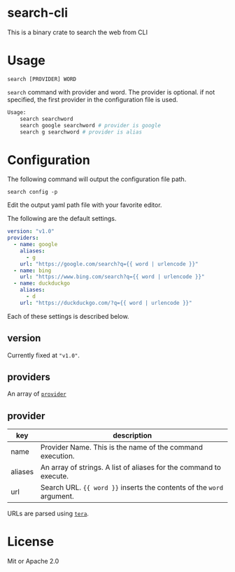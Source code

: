 # search-cli

This is a binary crate to search the web from CLI

# Usage

```
search [PROVIDER] WORD
```

`search` command with provider and word. The provider is optional. if not
specified, the first provider in the configuration file is used.

```bash
Usage:
    search searchword 
    search google searchword # provider is google
    search g searchword # provider is alias
```

# Configuration

The following command will output the configuration file path.

```
search config -p
```

Edit the output yaml path file with your favorite editor.

The following are the default settings.

```yaml
version: "v1.0"
providers:
  - name: google
    aliases:
      - g
    url: "https://google.com/search?q={{ word | urlencode }}"
  - name: bing
    url: "https://www.bing.com/search?q={{ word | urlencode }}"
  - name: duckduckgo
    aliases:
      - d
    url: "https://duckduckgo.com/?q={{ word | urlencode }}"
```

Each of these settings is described below.

## version

Currently fixed at `"v1.0"`.

## providers

An array of [`provider`](#provider)

## provider

| key     | description                                                           |
| ------- | --------------------------------------------------------------------- |
| name    | Provider Name. This is the name of the command execution.             |
| aliases | An array of strings. A list of aliases for the command to execute.    |
| url     | Search URL. `{{ word }}` inserts the contents of the `word` argument. |

URLs are parsed using [`tera`](https://github.com/Keats/tera).

# License

Mit or Apache 2.0
